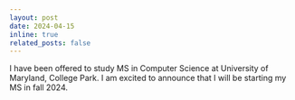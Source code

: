 ```yaml
---
layout: post
date: 2024-04-15
inline: true
related_posts: false
---
```


I have been offered to study MS in Computer Science at University of Maryland, College Park. I am excited to announce that I will be starting my MS in fall 2024.